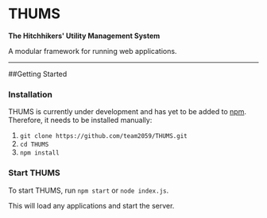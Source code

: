 # THUMS
**The Hitchhikers' Utility Management System**

A modular framework for running web applications.
_ _ _

##Getting Started

### Installation

THUMS is currently under development and has yet to be added to [npm](http://npmjs.com). Therefore, it needs to be installed manually:

1. `git clone https://github.com/team2059/THUMS.git`
2. `cd THUMS`
3. `npm install`

### Start THUMS

To start THUMS, run `npm start` or `node index.js`.

This will load any applications and start the server.
